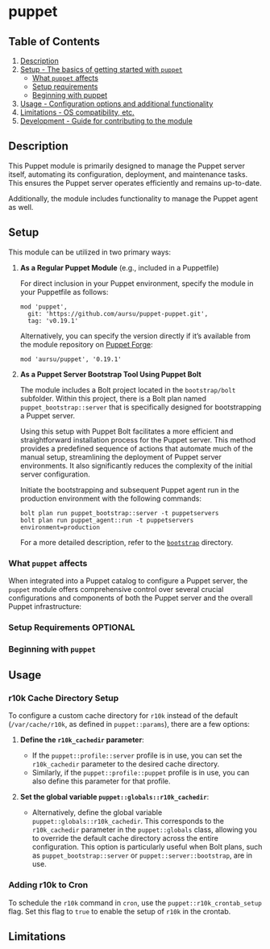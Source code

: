 # puppet

## Table of Contents

1. [Description](#description)
1. [Setup - The basics of getting started with `puppet`](#setup)
    * [What `puppet` affects](#what-puppet-affects)
    * [Setup requirements](#setup-requirements)
    * [Beginning with puppet](#beginning-with-puppet)
1. [Usage - Configuration options and additional functionality](#usage)
1. [Limitations - OS compatibility, etc.](#limitations)
1. [Development - Guide for contributing to the module](#development)

## Description

This Puppet module is primarily designed to manage the Puppet server itself,
automating its configuration, deployment, and maintenance tasks. This ensures
the Puppet server operates efficiently and remains up-to-date.

Additionally, the module includes functionality to manage the Puppet agent as well.

## Setup

This module can be utilized in two primary ways:

1. **As a Regular Puppet Module** (e.g., included in a Puppetfile)

   For direct inclusion in your Puppet environment, specify the module in your Puppetfile as follows:

   ```
   mod 'puppet',
     git: 'https://github.com/aursu/puppet-puppet.git',
     tag: 'v0.19.1'
   ```

   Alternatively, you can specify the version directly if it’s available from the module repository on [Puppet Forge](https://forge.puppet.com/modules/aursu/puppet/readme):

   ```
   mod 'aursu/puppet', '0.19.1'
   ```

2. **As a Puppet Server Bootstrap Tool Using Puppet Bolt**

   The module includes a Bolt project located in the `bootstrap/bolt` subfolder. Within this project, there is a Bolt plan named `puppet_bootstrap::server` that is specifically designed for bootstrapping a Puppet server.

   Using this setup with Puppet Bolt facilitates a more efficient and straightforward installation process for the Puppet server. This method provides a predefined sequence of actions that automate much of the manual setup, streamlining the deployment of Puppet server environments. It also significantly reduces the complexity of the initial server configuration.

   Initiate the bootstrapping and subsequent Puppet agent run in the production environment with the following commands:

   ```
   bolt plan run puppet_bootstrap::server -t puppetservers
   bolt plan run puppet_agent::run -t puppetservers environment=production
   ```

   For a more detailed description, refer to the [`bootstrap`](bootstrap/README.md) directory.

### What `puppet` affects

When integrated into a Puppet catalog to configure a Puppet server, the `puppet` module offers comprehensive control over several crucial configurations and components of both the Puppet server and the overall Puppet infrastructure:

### Setup Requirements **OPTIONAL**

### Beginning with `puppet`

## Usage

### r10k Cache Directory Setup

To configure a custom cache directory for `r10k` instead of the default (`/var/cache/r10k`, as defined in `puppet::params`), there are a few options:

1. **Define the `r10k_cachedir` parameter**:
   - If the `puppet::profile::server` profile is in use, you can set the `r10k_cachedir` parameter to the desired cache directory.
   - Similarly, if the `puppet::profile::puppet` profile is in use, you can also define this parameter for that profile.

2. **Set the global variable `puppet::globals::r10k_cachedir`**:
   - Alternatively, define the global variable `puppet::globals::r10k_cachedir`. This corresponds to the `r10k_cachedir` parameter in the `puppet::globals` class, allowing you to override the default cache directory across the entire configuration. This option is particularly useful when Bolt plans, such as `puppet_bootstrap::server` or `puppet::server::bootstrap`, are in use.

### Adding r10k to Cron

To schedule the `r10k` command in `cron`, use the `puppet::r10k_crontab_setup` flag. Set this flag to `true` to enable the setup of `r10k` in the crontab.

## Limitations